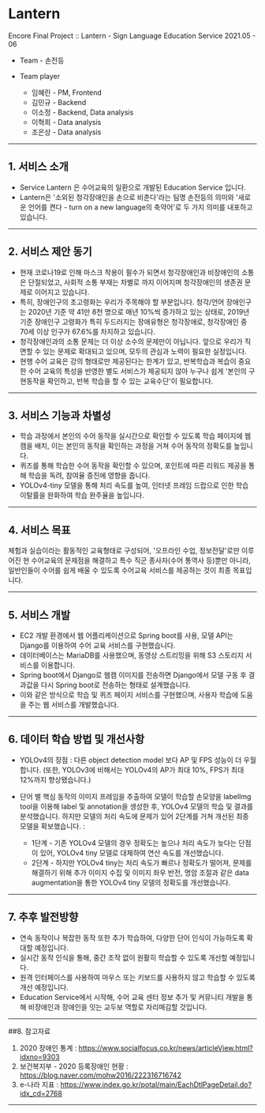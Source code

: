 # Lantern
Encore Final Project :: Lantern - Sign Language Education Service 2021.05 - 06


+ Team - 손전등

+ Team player
  + 임혜린 - PM, Frontend
  + 김민규 - Backend
  + 이소정 - Backend, Data analysis
  + 이혁희 - Data analysis
  + 조은상 - Data analysis

----------------------

## 1. 서비스 소개

+ Service Lantern 은 수어교육의 일환으로 개발된 Education Service 입니다.
+ Lantern은 '소외된 청각장애인을 손으로 비춘다'라는 팀명 손전등의 의미와 '새로운 언어를 켠다 - turn on a new language의 축약어'로 두 가지 의미를 내포하고 있습니다.


----------------------

## 2. 서비스 제안 동기

+ 현재 코로나19로 인해 마스크 착용이 필수가 되면서 청각장애인과 비장애인의 소통은 단절되었고, 사회적 소통 부재는 차별로 까지 이어지며 청각장애인의 생존권 문제로 이어지고 있습니다.
+ 특히, 장애인구의 초고령화는 우리가 주목해야 할 부분입니다. 청각/언어 장애인구는 2020년 기준 약 41만 8천 명으로 매년 10%씩 증가하고 있는 상태로, 2019년 기준 장애인구 고령화가 특히 두드러지는 장애유형은 청각장애로, 청각장애인 중 70세 이상 인구가 67.6%를 차지하고 있습니다.
+ 청각장애인과의 소통 문제는 더 이상 소수의 문제만이 아닙니다. 앞으로 우리가 직면할 수 있는 문제로 확대되고 있으며, 모두의 관심과 노력이 필요한 실정입니다.
+ 현행 수어 교육은 강의 형태로만 제공된다는 한계가 있고, 반복학습과 복습이 중요한 수어 교육의 특성을 반영한 별도 서비스가 제공되지 않아 누구나 쉽게 '본인의 구현동작을 확인하고, 반복 학습을 할 수 있는 교육수단'이 필요합니다.

---------------------

## 3. 서비스 기능과 차별성

+ 학습 과정에서 본인의 수어 동작을 실시간으로 확인할 수 있도록 학습 페이지에 웹캠을 배치, 이는 본인의 동작을 확인하는 과정을 거쳐 수어 동작의 정확도를 높입니다.
+ 퀴즈를 통해 학습한 수어 동작을 확인할 수 있으며, 포인트에 따른 리워드 제공을 통해 학습을 독려, 참여율 증진에 영향을 줍니다.
+ YOLOv4-tiny 모델을 통해 처리 속도를 높여, 인터넷 프레임 드랍으로 인한 학습 이탈률을 완화하여 학습 완주율을 높입니다.

----------------------

## 4. 서비스 목표

 체험과 실습이라는 활동적인 교육형태로 구성되어, '오프라인 수업, 정보전달'로만 이루어진 현 수어교육의 문제점을 해결하고 특수 직군 종사자(수어 통역사 등)뿐만 아니라, 일반인들이 수어를 쉽게 배울 수 있도록 수어교육 서비스를 제공하는 것이 최종 목표입니다.
 
 ----------------------
 
 ## 5. 서비스 개발
 
+ EC2 개발 환경에서 웹 어플리케이션으로 Spring boot를 사용, 모델 API는 Django를 이용하여 수어 교육 서비스를 구현했습니다.
+ 데이터베이스는 MariaDB를 사용했으며, 동영상 스트리밍을 위해 S3 스토리지 서비스를 이용합니다. 
+ Spring boot에서 Django로 웹캠 이미지를 전송하면 Django에서 모델 구동 후 결과값을 다시 Spring boot로 전송하는 형태로 설계했습니다.
+ 이와 같은 방식으로 학습 및 퀴즈 페이지 서비스를 구현했으며, 사용자 학습에 도움을 주는 웹 서비스를 개발했습니다.

-----------------------

## 6. 데이터 학습 방법 및 개선사항

+ YOLOv4의 장점 : 
  다른 object detection model 보다 AP 및 FPS 성능이 더 우월합니다. (또한, YOLOv3에 비해서는 YOLOv4의 AP가 최대 10%, FPS가 최대 12%까지 향상됐습니다.)

+ 단어 별 핵심 동작의 이미지 프레임을 추출하여 모델이 학습할 손모양을 labelImg tool을 이용해 label 및 annotation을 생성한 후, YOLOv4 모델의 학습 및 결과를 분석했습니다.
  하지만 모델의 처리 속도에 문제가 있어 2단계를 거쳐 개선된 최종 모델을 확보했습니다. :
    + 1단계 - 기존 YOLOv4 모델의 경우 정확도는 높으나 처리 속도가 늦다는 단점이 있어, YOLOv4 tiny 모델로 대체하여 연산 속도를 개선했습니다.
    + 2단계 - 하지만 YOLOv4 tiny는 처리 속도가 빠르나 정확도가 떨어져, 문제를 해결하기 위해 추가 이미지 수집 및 이미지 좌우 반전, 명암 조절과 같은 data augmentation을 통한 YOLOv4 tiny 모델의 정확도를 개선했습니다.

--------------------------

## 7. 추후 발전방향

+ 연속 동작이나 복잡한 동작 또한 추가 학습하여, 다양한 단어 인식이 가능하도록 확대할 예정입니다.
+ 실시간 동작 인식을 통해, 중간 조작 없이 원활히 학습할 수 있도록 개선할 예정입니다.
+ 원격 인터페이스를 사용하여 마우스 또는 키보드를 사용하지 않고 학습할 수 있도록 개선 예정입니다.
+ Education Service에서 시작해, 수어 교육 센터 정보 추가 및 커뮤니티 개발을 통해 비장애인과 장애인을 잇는 교두보 역할로 자리매김할 것입니다.

---------------------------

##8. 참고자료

1. 2020 장애인 통계 : https://www.socialfocus.co.kr/news/articleView.html?idxno=9303
2. 보건복지부 - 2020 등록장애인 현황 : https://blog.naver.com/mohw2016/222316716742
3. e-나라 지표 : https://www.index.go.kr/potal/main/EachDtlPageDetail.do?idx_cd=2768


----------------------------
